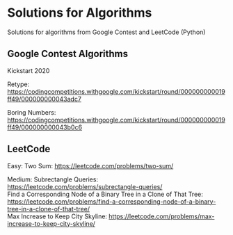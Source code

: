 # Solutions for Algorithms

Solutions for algorithms from Google Contest and LeetCode (Python)

## Google Contest Algorithms

Kickstart 2020

Retype: https://codingcompetitions.withgoogle.com/kickstart/round/000000000019ff49/000000000043adc7<br/>

Boring Numbers: https://codingcompetitions.withgoogle.com/kickstart/round/000000000019ff49/000000000043b0c6<br/>


## LeetCode

Easy: 
    Two Sum: https://leetcode.com/problems/two-sum/<br/>

Medium:
    Subrectangle Queries: https://leetcode.com/problems/subrectangle-queries/ <br/>
    Find a Corresponding Node of a Binary Tree in a Clone of That Tree: https://leetcode.com/problems/find-a-corresponding-node-of-a-binary-tree-in-a-clone-of-that-tree/<br/>
    Max Increase to Keep City Skyline: https://leetcode.com/problems/max-increase-to-keep-city-skyline/<br/>
    
